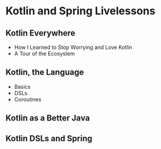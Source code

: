 # Kotlin and Spring Livelessons

## Kotlin Everywhere 
* How I Learned to Stop Worrying and Love Kotlin
* A Tour of the Ecosystem 

## Kotlin, the Language
* Basics
* DSLs
* Coroutines

## Kotlin as a Better Java 

## Kotlin DSLs and Spring 

## 
